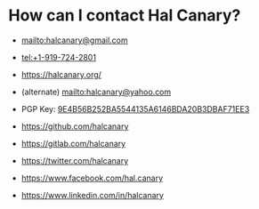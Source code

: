 # How can I contact Hal Canary?

-   <mailto:halcanary@gmail.com>

-   <tel:+1-919-724-2801>

-   <https://halcanary.org/>

-   (alternate) <mailto:halcanary@yahoo.com>

-   PGP Key: [9E4B56B252BA5544135A&#x200B;6146BDA20B3DBAF71EE3](/pub/9E4B56B252BA5544135A6146BDA20B3DBAF71EE3.txt)

-   <https://github.com/halcanary>

-   <https://gitlab.com/halcanary>

-   <https://twitter.com/halcanary>

-   <https://www.facebook.com/hal.canary>

-   <https://www.linkedin.com/in/halcanary>

